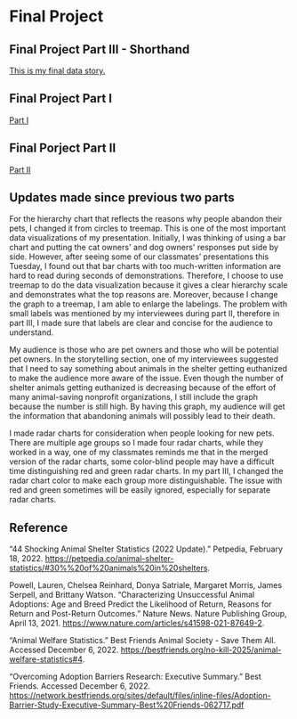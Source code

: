 # Final Project

## Final Project Part III - Shorthand 

[This is my final data story.](https://carnegiemellon.shorthandstories.com/how-to-not-abandon-your-pets/index.html)


## Final Project Part I 

[ Part I ](https://xm465.github.io/xiaocheng//final_project_Cheng.html)

## Final Porject Part II

[ Part II ](https://xm465.github.io/xiaocheng//Final_PartII.html)

## Updates made since previous two parts 


For the hierarchy chart that reflects the reasons why people abandon their pets, I changed it from circles to treemap. This is one of the most important data visualizations of my presentation. Initially, I was thinking of using a bar chart and putting the cat owners' and dog owners' responses put side by side. However, after seeing some of our classmates’ presentations this Tuesday, I found out that bar charts with too much-written information are hard to read during seconds of demonstrations. Therefore, I choose to use treemap to do the data visualization because it gives a clear hierarchy scale and demonstrates what the top reasons are. Moreover, because I change the graph to a treemap, I am able to enlarge the labelings. The problem with small labels was mentioned by my interviewees during part II, therefore in part III, I made sure that labels are clear and concise for the audience to understand.


My audience is those who are pet owners and those who will be potential pet owners. In the storytelling section, one of my interviewees suggested that I need to say something about animals in the shelter getting euthanized to make the audience more aware of the issue. Even though the number of shelter animals getting euthanized is decreasing because of the effort of many animal-saving nonprofit organizations, I still include the graph because the number is still high. By having this graph, my audience will get the information that abandoning animals will possibly lead to their death. 


I made radar charts for consideration when people looking for new pets. There are multiple age groups so I made four radar charts, while they worked in a way, one of my classmates reminds me that in the merged version of the radar charts, some color-blind people may have a difficult time distinguishing red and green radar charts. In my part III, I changed the radar chart color to make each group more distinguishable. The issue with red and green sometimes will be easily ignored, especially for separate radar charts. 

## Reference

“44 Shocking Animal Shelter Statistics (2022 Update).” Petpedia, February 18, 2022. https://petpedia.co/animal-shelter-statistics/#30%%20of%20animals%20in%20shelters.

Powell, Lauren, Chelsea Reinhard, Donya Satriale, Margaret Morris, James Serpell, and Brittany Watson. “Characterizing Unsuccessful Animal Adoptions: Age and Breed Predict the Likelihood of Return, Reasons for Return and Post-Return Outcomes.” Nature News. Nature Publishing Group, April 13, 2021. https://www.nature.com/articles/s41598-021-87649-2.

“Animal Welfare Statistics.” Best Friends Animal Society - Save Them All. Accessed December 6, 2022. https://bestfriends.org/no-kill-2025/animal-welfare-statistics#4.

“Overcoming Adoption Barriers Research: Executive Summary.” Best Friends. Accessed December 6, 2022. https://network.bestfriends.org/sites/default/files/inline-files/Adoption-Barrier-Study-Executive-Summary-Best%20Friends-062717.pdf
